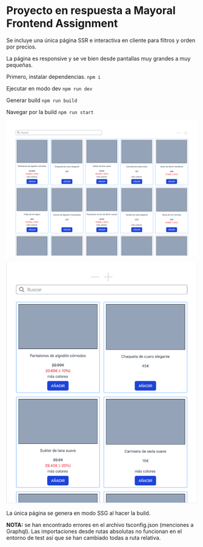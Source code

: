 # Proyecto en respuesta a Mayoral Frontend Assignment

Se incluye una única página SSR e interactiva en cliente para filtros y orden por precios.

La página es responsive y se ve bien desde pantallas muy grandes a muy pequeñas.

Primero, instalar dependencias.
`npm i`

Ejecutar en modo dev
`npm run dev`

Generar build
`npm run build`

Navegar por la build
`npm run start`

![screenshot desktop](./screenshot-desktop.png)

![screenshot mobile](./screenshot-mobile.png)

La única página se genera en modo SSG al hacer la build.

__NOTA:__ se han encontrado errores en el archivo tsconfig.json (menciones a Graphql). Las importaciones desde rutas absolutas no funcionan en el entorno de test así que se han cambiado todas a ruta relativa.
